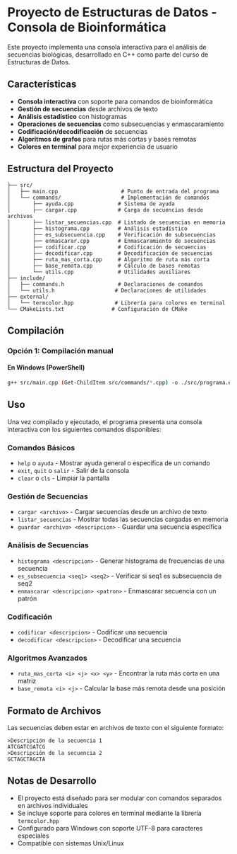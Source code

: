 # Proyecto de Estructuras de Datos - Consola de Bioinformática

Este proyecto implementa una consola interactiva para el análisis de secuencias biológicas, desarrollado en C++ como parte del curso de Estructuras de Datos.

## Características

- **Consola interactiva** con soporte para comandos de bioinformática
- **Gestión de secuencias** desde archivos de texto
- **Análisis estadístico** con histogramas
- **Operaciones de secuencias** como subsecuencias y enmascaramiento
- **Codificación/decodificación** de secuencias
- **Algoritmos de grafos** para rutas más cortas y bases remotas
- **Colores en terminal** para mejor experiencia de usuario

## Estructura del Proyecto

```
├── src/
│   ├── main.cpp                    # Punto de entrada del programa
│   └── commands/                   # Implementación de comandos
│       ├── ayuda.cpp              # Sistema de ayuda
│       ├── cargar.cpp             # Carga de secuencias desde archivos
│       ├── listar_secuencias.cpp  # Listado de secuencias en memoria
│       ├── histograma.cpp         # Análisis estadístico
│       ├── es_subsecuencia.cpp    # Verificación de subsecuencias
│       ├── enmascarar.cpp         # Enmascaramiento de secuencias
│       ├── codificar.cpp          # Codificación de secuencias
│       ├── decodificar.cpp        # Decodificación de secuencias
│       ├── ruta_mas_corta.cpp     # Algoritmo de ruta más corta
│       ├── base_remota.cpp        # Cálculo de bases remotas
│       └── utils.cpp              # Utilidades auxiliares
├── include/
│   ├── commands.h                 # Declaraciones de comandos
│   └── utils.h                   # Declaraciones de utilidades
├── external/
│   └── termcolor.hpp             # Librería para colores en terminal
└── CMakeLists.txt               # Configuración de CMake
```

## Compilación
### Opción 1: Compilación manual

#### En Windows (PowerShell)
```bash
g++ src/main.cpp (Get-ChildItem src/commands/*.cpp) -o ./src/programa.exe && ./src/programa.exe 
```

## Uso

Una vez compilado y ejecutado, el programa presenta una consola interactiva con los siguientes comandos disponibles:

### Comandos Básicos
- `help` o `ayuda` - Mostrar ayuda general o específica de un comando
- `exit`, `quit` o `salir` - Salir de la consola
- `clear` o `cls` - Limpiar la pantalla

### Gestión de Secuencias
- `cargar <archivo>` - Cargar secuencias desde un archivo de texto
- `listar_secuencias` - Mostrar todas las secuencias cargadas en memoria
- `guardar <archivo> <descripcion>` - Guardar una secuencia específica

### Análisis de Secuencias
- `histograma <descripcion>` - Generar histograma de frecuencias de una secuencia
- `es_subsecuencia <seq1> <seq2>` - Verificar si seq1 es subsecuencia de seq2
- `enmascarar <descripcion> <patron>` - Enmascarar secuencia con un patrón

### Codificación
- `codificar <descripcion>` - Codificar una secuencia
- `decodificar <descripcion>` - Decodificar una secuencia

### Algoritmos Avanzados
- `ruta_mas_corta <i> <j> <x> <y>` - Encontrar la ruta más corta en una matriz
- `base_remota <i> <j>` - Calcular la base más remota desde una posición

## Formato de Archivos

Las secuencias deben estar en archivos de texto con el siguiente formato:
```
>Descripción de la secuencia 1
ATCGATCGATCG
>Descripción de la secuencia 2
GCTAGCTAGCTA
```

## Notas de Desarrollo

- El proyecto está diseñado para ser modular con comandos separados en archivos individuales
- Se incluye soporte para colores en terminal mediante la librería `termcolor.hpp`
- Configurado para Windows con soporte UTF-8 para caracteres especiales
- Compatible con sistemas Unix/Linux
